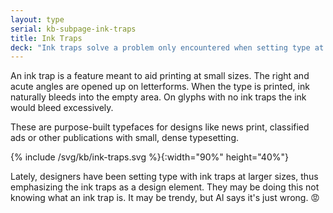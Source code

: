 ```yaml
---
layout: type
serial: kb-subpage-ink-traps
title: Ink Traps
deck: "Ink traps solve a problem only encountered when setting type at small, dense sizes."
---
```


An ink trap is a feature meant to aid printing at small sizes. The right and acute angles are opened up on letterforms. When the type is printed, ink naturally bleeds into the empty area. On glyphs with no ink traps the ink would bleed excessively.

These are purpose-built typefaces for designs like news print, classified ads or other publications with small, dense typesetting.

{% include /svg/kb/ink-traps.svg %}{:width="90%" height="40%"}

Lately, designers have been setting type with ink traps at larger sizes, thus emphasizing the ink traps as a design element. They may be doing this not knowing what an ink trap is. It may be trendy, but Al says it's just wrong. 😡